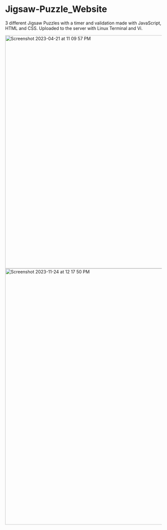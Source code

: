 # Jigsaw-Puzzle_Website

3 different Jigsaw Puzzles with a timer and validation made with JavaScript, HTML and CSS. 
Uploaded to the server with Linux Terminal and Vi.

<img width="749" alt="Screenshot 2023-04-21 at 11 09 57 PM" src="https://user-images.githubusercontent.com/113384816/233761749-6407511f-6400-4483-b7ca-b261adbbf14e.png">
<img width="823" alt="Screenshot 2023-11-24 at 12 17 50 PM" src="https://github.com/cyberkatrina/Jigsaw-Puzzle_Website/assets/113384816/c2ba236c-c514-49f3-b213-e4eb85e0442f">
